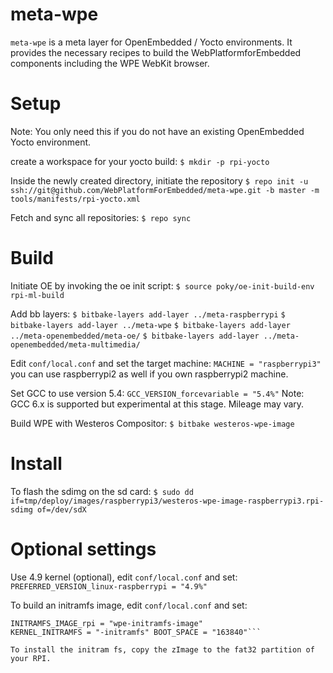 
# **meta-wpe**

`meta-wpe` is a meta layer for OpenEmbedded / Yocto environments. It provides the necessary recipes to build the WebPlatformforEmbedded components including the WPE WebKit browser.

# Setup
Note: You only need this if you do not have an existing OpenEmbedded Yocto environment. 

create a workspace for your yocto build:
`$ mkdir -p rpi-yocto`

Inside the newly created directory, initiate the repository
`$ repo init -u ssh://git@github.com/WebPlatformForEmbedded/meta-wpe.git -b master -m tools/manifests/rpi-yocto.xml`

Fetch and sync all repositories:
`$ repo sync`

# Build
Initiate OE by invoking the oe init script:
`$ source poky/oe-init-build-env rpi-ml-build`

Add bb layers:
`$ bitbake-layers add-layer ../meta-raspberrypi`
`$ bitbake-layers add-layer ../meta-wpe`
`$ bitbake-layers add-layer ../meta-openembedded/meta-oe/`
`$ bitbake-layers add-layer ../meta-openembedded/meta-multimedia/`

Edit `conf/local.conf` and set the target machine:
`MACHINE = "raspberrypi3"`
you can use raspberrypi2 as well if you own raspberrypi2 machine.

Set GCC to use version 5.4:
`GCC_VERSION_forcevariable = "5.4%"`
Note: GCC 6.x is supported but experimental at this stage. Mileage may vary.

Build WPE with Westeros Compositor:
`$ bitbake westeros-wpe-image`

# Install 

To flash the sdimg on the sd card:
`$ sudo dd if=tmp/deploy/images/raspberrypi3/westeros-wpe-image-raspberrypi3.rpi-sdimg of=/dev/sdX`



# Optional settings

Use 4.9 kernel (optional), edit `conf/local.conf` and set:
`PREFERRED_VERSION_linux-raspberrypi = "4.9%"`

To build an initramfs image, edit `conf/local.conf` and set:
```INITRAMFS_IMAGE_BUNDLE_rpi = "1" 
INITRAMFS_IMAGE_rpi = "wpe-initramfs-image" 
KERNEL_INITRAMFS = "-initramfs" BOOT_SPACE = "163840"```

To install the initram fs, copy the zImage to the fat32 partition of your RPI.




